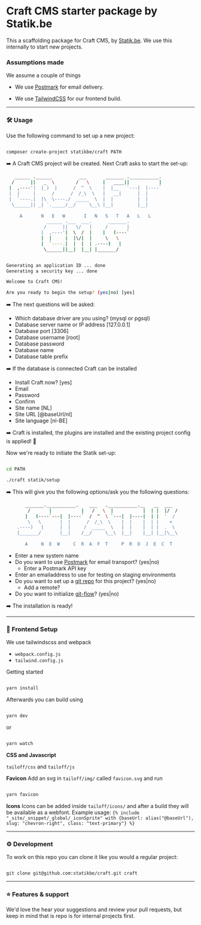 
# Craft CMS starter package by Statik.be

This a scaffolding package for Craft CMS, by [Statik.be](https://www.statik.be). We use this internally to start new projects.


### Assumptions made

We assume a couple of things

- We use [Postmark](https://postmarkapp.com/) for email delivery.

- We use [TailwindCSS](https://tailwindcss.com/) for our frontend build.

  

---

### 🛠 Usage

  

Use the following command to set up a new project:

````bash

composer create-project statikbe/craft PATH

````

➡️  A Craft CMS project will be created. Next Craft asks to start the set-up:

````bash
   ______ .______          ___       _______ .___________.
  /      ||   _  \        /   \     |   ____||           |
 |  ,----'|  |_)  |      /  ^  \    |  |__   `---|  |----`
 |  |     |      /      /  /_\  \   |   __|      |  |
 |  `----.|  |\  \----./  _____  \  |  |         |  |
  \______|| _| `._____/__/     \__\ |__|         |__|
 
     A       N   E   W       I   N   S   T   A   L   L
               ______ .___  ___.      _______.
              /      ||   \/   |     /       |
             |  ,----'|  \  /  |    |   (----`
             |  |     |  |\/|  |     \   \
             |  `----.|  |  |  | .----)   |
              \______||__|  |__| |_______/


Generating an application ID ... done
Generating a security key ... done

Welcome to Craft CMS!

Are you ready to begin the setup? (yes|no) [yes]
````

➡️ The next questions will be asked:
 - Which database driver are you using? (mysql or pgsql)
 - Database server name or IP address [127.0.0.1]
 - Database port [3306]
 - Database username [root]
 - Database password
 - Database name
 - Database table prefix

➡️ If the database is connected Craft can be installed
 - Install Craft now? [yes]
 - Email
 - Password
 - Confirm
 - Site name [NL]
 - Site URL [@baseUrl/nl]
 - Site language [nl-BE]

➡️ Craft is installed, the plugins are installed and the existing project config is applied! 🚀

Now we're ready to initiate the Statik set-up:

````bash

cd PATH

./craft statik/setup

````


➡️ This will give you the following options/ask you the following questions:

````bash
       _______.___________.    ___   .___________.__   __  ___ 
        /       |           |   /   \  |           |  | |  |/  / 
       |   (----`---|  |----`  /  ^  \ `---|  |----|  | |  '  /  
        \   \       |  |      /  /_\  \    |  |    |  | |    <   
    .----)   |      |  |     /  _____  \   |  |    |  | |  .  \  
    |_______/       |__|    /__/     \__\  |__|    |__| |__|\__\ 
    
       A     N  E  W     C  R  A  F  T     P  R  O  J  E  C  T

````
- Enter a new system name
- Do you want to use [Postmark](https://account.postmarkapp.com/servers) for email transport? (yes|no)
  - Enter a Postmark API key
- Enter an emailaddress to use for testing on staging environments
- Do you want to set up a [git repo](https://statik.beanstalkapp.com/) for this project? (yes|no)
  - Add a remote?
- Do you want to initialize [git-flow](https://nvie.com/posts/a-successful-git-branching-model/)? (yes|no)

➡️ The installation is ready!

----

### 🎨 Frontend Setup

We use tailwindscss and webpack

- `webpack.config.js`
- `tailwind.config.js`

Getting started

````bash

yarn install

````

Afterwards you can build using
````bash

yarn dev

````
or
````bash

yarn watch

````

**CSS and Javascript**

`tailoff/css` and `tailoff/js`

**Favicon**
Add an svg in `tailoff/img/` called `favicon.svg` and run

````bash

yarn favicon

````

**Icons**
Icons can be added inside `tailoff/icons/` and after a build they will be available as a webfont.
Example usage:
`{% include "_site/_snippet/_global/_iconSprite" with {baseUrl: alias("@baseUrl"), slug: "chevron-right", class: "text-primary"} %}`

  

----

### ⚙️ Development

To work on this repo you can clone it like you would a regular project:

````

git clone git@github.com:statikbe/craft.git craft

````
  

---

### ⭐️ Features & support

We'd love the hear your suggestions and review your pull requests, but keep in mind that is repo is for internal projects first.
